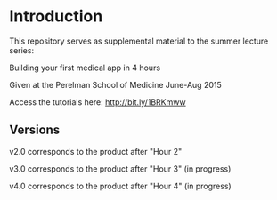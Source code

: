 # Introduction
This repository serves as supplemental material to the summer lecture series:

  Building your first medical app in 4 hours

Given at the Perelman School of Medicine June-Aug 2015

Access the tutorials here: http://bit.ly/1BRKmww

## Versions
v2.0 corresponds to the product after "Hour 2"

v3.0 corresponds to the product after "Hour 3" (in progress)

v4.0 corresponds to the product after "Hour 4" (in progress)
